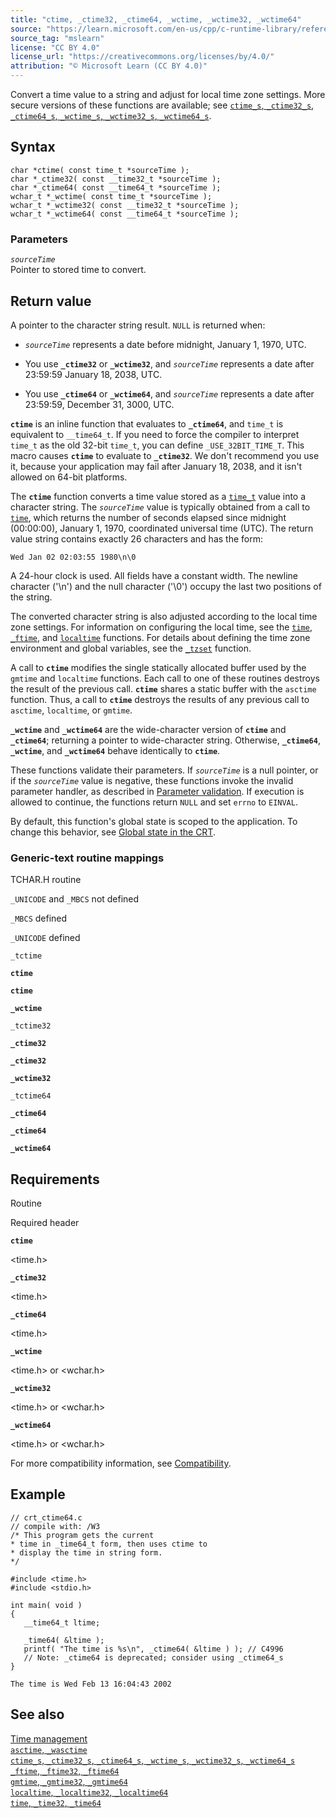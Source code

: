 ```yaml
---
title: "ctime, _ctime32, _ctime64, _wctime, _wctime32, _wctime64"
source: "https://learn.microsoft.com/en-us/cpp/c-runtime-library/reference/ctime-ctime32-ctime64-wctime-wctime32-wctime64?view=msvc-170"
source_tag: "mslearn"
license: "CC BY 4.0"
license_url: "https://creativecommons.org/licenses/by/4.0/"
attribution: "© Microsoft Learn (CC BY 4.0)"
---
```

Convert a time value to a string and adjust for local time zone settings. More secure versions of these functions are available; see [`ctime_s`, `_ctime32_s`, `_ctime64_s`, `_wctime_s`, `_wctime32_s`, `_wctime64_s`](https://learn.microsoft.com/en-us/cpp/c-runtime-library/reference/ctime-s-ctime32-s-ctime64-s-wctime-s-wctime32-s-wctime64-s?view=msvc-170).

## Syntax

```
char *ctime( const time_t *sourceTime );
char *_ctime32( const __time32_t *sourceTime );
char *_ctime64( const __time64_t *sourceTime );
wchar_t *_wctime( const time_t *sourceTime );
wchar_t *_wctime32( const __time32_t *sourceTime );
wchar_t *_wctime64( const __time64_t *sourceTime );
```

### Parameters

_`sourceTime`_  
Pointer to stored time to convert.

## Return value

A pointer to the character string result. `NULL` is returned when:

*   _`sourceTime`_ represents a date before midnight, January 1, 1970, UTC.
    
*   You use **`_ctime32`** or **`_wctime32`**, and _`sourceTime`_ represents a date after 23:59:59 January 18, 2038, UTC.
    
*   You use **`_ctime64`** or **`_wctime64`**, and _`sourceTime`_ represents a date after 23:59:59, December 31, 3000, UTC.
    

**`ctime`** is an inline function that evaluates to **`_ctime64`**, and `time_t` is equivalent to `__time64_t`. If you need to force the compiler to interpret `time_t` as the old 32-bit `time_t`, you can define `_USE_32BIT_TIME_T`. This macro causes **`ctime`** to evaluate to **`_ctime32`**. We don't recommend you use it, because your application may fail after January 18, 2038, and it isn't allowed on 64-bit platforms.

The **`ctime`** function converts a time value stored as a [`time_t`](https://learn.microsoft.com/en-us/cpp/c-runtime-library/standard-types?view=msvc-170) value into a character string. The _`sourceTime`_ value is typically obtained from a call to [`time`](https://learn.microsoft.com/en-us/cpp/c-runtime-library/reference/time-time32-time64?view=msvc-170), which returns the number of seconds elapsed since midnight (00:00:00), January 1, 1970, coordinated universal time (UTC). The return value string contains exactly 26 characters and has the form:

```
Wed Jan 02 02:03:55 1980\n\0
```

A 24-hour clock is used. All fields have a constant width. The newline character ('\\n') and the null character ('\\0') occupy the last two positions of the string.

The converted character string is also adjusted according to the local time zone settings. For information on configuring the local time, see the [`time`](https://learn.microsoft.com/en-us/cpp/c-runtime-library/reference/time-time32-time64?view=msvc-170), [`_ftime`](https://learn.microsoft.com/en-us/cpp/c-runtime-library/reference/ftime-ftime32-ftime64?view=msvc-170), and [`localtime`](https://learn.microsoft.com/en-us/cpp/c-runtime-library/reference/localtime-localtime32-localtime64?view=msvc-170) functions. For details about defining the time zone environment and global variables, see the [`_tzset`](https://learn.microsoft.com/en-us/cpp/c-runtime-library/reference/tzset?view=msvc-170) function.

A call to **`ctime`** modifies the single statically allocated buffer used by the `gmtime` and `localtime` functions. Each call to one of these routines destroys the result of the previous call. **`ctime`** shares a static buffer with the `asctime` function. Thus, a call to **`ctime`** destroys the results of any previous call to `asctime`, `localtime`, or `gmtime`.

**`_wctime`** and **`_wctime64`** are the wide-character version of **`ctime`** and **`_ctime64`**; returning a pointer to wide-character string. Otherwise, **`_ctime64`**, **`_wctime`**, and **`_wctime64`** behave identically to **`ctime`**.

These functions validate their parameters. If _`sourceTime`_ is a null pointer, or if the _`sourceTime`_ value is negative, these functions invoke the invalid parameter handler, as described in [Parameter validation](https://learn.microsoft.com/en-us/cpp/c-runtime-library/parameter-validation?view=msvc-170). If execution is allowed to continue, the functions return `NULL` and set `errno` to `EINVAL`.

By default, this function's global state is scoped to the application. To change this behavior, see [Global state in the CRT](https://learn.microsoft.com/en-us/cpp/c-runtime-library/global-state?view=msvc-170).

### Generic-text routine mappings

TCHAR.H routine

`_UNICODE` and `_MBCS` not defined

`_MBCS` defined

`_UNICODE` defined

`_tctime`

**`ctime`**

**`ctime`**

**`_wctime`**

`_tctime32`

**`_ctime32`**

**`_ctime32`**

**`_wctime32`**

`_tctime64`

**`_ctime64`**

**`_ctime64`**

**`_wctime64`**

## Requirements

Routine

Required header

**`ctime`**

<time.h>

**`_ctime32`**

<time.h>

**`_ctime64`**

<time.h>

**`_wctime`**

<time.h> or <wchar.h>

**`_wctime32`**

<time.h> or <wchar.h>

**`_wctime64`**

<time.h> or <wchar.h>

For more compatibility information, see [Compatibility](https://learn.microsoft.com/en-us/cpp/c-runtime-library/compatibility?view=msvc-170).

## Example

```
// crt_ctime64.c
// compile with: /W3
/* This program gets the current
* time in _time64_t form, then uses ctime to
* display the time in string form.
*/

#include <time.h>
#include <stdio.h>

int main( void )
{
   __time64_t ltime;

   _time64( &ltime );
   printf( "The time is %s\n", _ctime64( &ltime ) ); // C4996
   // Note: _ctime64 is deprecated; consider using _ctime64_s
}
```

```
The time is Wed Feb 13 16:04:43 2002
```

## See also

[Time management](https://learn.microsoft.com/en-us/cpp/c-runtime-library/time-management?view=msvc-170)  
[`asctime`, `_wasctime`](https://learn.microsoft.com/en-us/cpp/c-runtime-library/reference/asctime-wasctime?view=msvc-170)  
[`ctime_s`, `_ctime32_s`, `_ctime64_s`, `_wctime_s`, `_wctime32_s`, `_wctime64_s`](https://learn.microsoft.com/en-us/cpp/c-runtime-library/reference/ctime-s-ctime32-s-ctime64-s-wctime-s-wctime32-s-wctime64-s?view=msvc-170)  
[`_ftime`, `_ftime32`, `_ftime64`](https://learn.microsoft.com/en-us/cpp/c-runtime-library/reference/ftime-ftime32-ftime64?view=msvc-170)  
[`gmtime`, `_gmtime32`, `_gmtime64`](https://learn.microsoft.com/en-us/cpp/c-runtime-library/reference/gmtime-gmtime32-gmtime64?view=msvc-170)  
[`localtime`, `_localtime32`, `_localtime64`](https://learn.microsoft.com/en-us/cpp/c-runtime-library/reference/localtime-localtime32-localtime64?view=msvc-170)  
[`time`, `_time32`, `_time64`](https://learn.microsoft.com/en-us/cpp/c-runtime-library/reference/time-time32-time64?view=msvc-170)